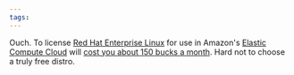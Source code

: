 ```yaml
---
tags: 
---
```


Ouch. To license [Red Hat Enterprise Linux](/wiki/Red_Hat_Enterprise_Linux) for use in Amazon's [Elastic Compute Cloud](http://aws.amazon.com/ec2/) will [cost you about 150 bucks a month](http://www.redhat.com/solutions/cloud/). Hard not to choose a truly free distro.
